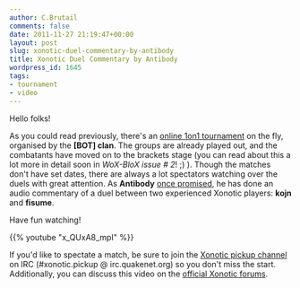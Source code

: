 ```yaml
---
author: C.Brutail
comments: false
date: 2011-11-27 21:19:47+00:00
layout: post
slug: xonotic-duel-commentary-by-antibody
title: Xonotic Duel Commentary by Antibody
wordpress_id: 1645
tags:
- tournament
- video
---
```


Hello folks!

As you could read previously, there's an [online 1on1 tournament](http://www.xonotic.org/2011/10/xonotic-1v1-tournament-by-bot/) on the fly, organised by the **[BOT] clan**. The groups are already played out, and the combatants have moved on to the brackets stage (you can read about this a lot more in detail soon in _WoX-BloX issue # 2_! ;) ).
Though the matches don't have set dates, there are always a lot spectators watching over the duels with great attention. As **Antibody** [once promised](http://forums.xonotic.org/showthread.php?tid=2177&pid=30671#pid30671), he has done an audio commentary of a duel between two experienced Xonotic players: **kojn** and **fisume**.

Have fun watching!

{{% youtube "x_QUxA8_mpI" %}}

If you'd like to spectate a match, be sure to join  the [Xonotic pickup channel](irc://irc.quakenet.org/xonotic.pickup) on IRC (#xonotic.pickup @ irc.quakenet.org) so you don't miss the start.
﻿Additionally, you can discuss this video on the [official Xonotic forums](http://forums.xonotic.org/showthread.php?tid=2371).
